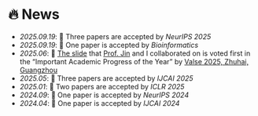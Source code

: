 # 🔥 News
- *2025.09.19*: 🎉 Three papers are accepted by _NeurIPS 2025_
- *2025.09.19*: 🎉 One paper is accepted by _Bioinformatics_
- *2025.06*: 🎉 [The slide](https://hongxinxiang.github.io/activities/valse2025/年度重要学术进展-1-AI科学计算受到持续关注.pdf) that [Prof. Jin](http://home.ustc.edu.cn/~jinxustc/) and I collaborated on is voted first in the “Important Academic Progress of the Year” by [Valse 2025, Zhuhai, Guangzhou](https://valser.org/2025)
- *2025.05*: 🎉 Three papers are accepted by _IJCAI 2025_
- *2025.01*: 🎉 Two papers are accepted by _ICLR 2025_
- *2024.09*: 🎉 One paper is accepted by _NeurIPS 2024_
- *2024.04*: 🎉 One paper is accepted by _IJCAI 2024_
